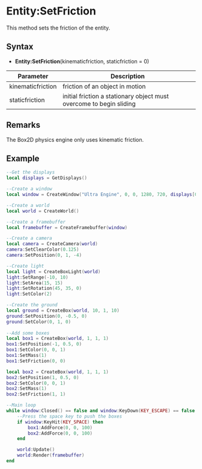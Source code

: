 # Entity:SetFriction

This method sets the friction of the entity.

## Syntax

- **Entity:SetFriction**(kinematicfriction, staticfriction = 0)

| Parameter | Description |
|---|---|
| kinematicfriction | friction of an object in motion |
| staticfriction | initial friction a stationary object must overcome to begin sliding |

## Remarks

The Box2D physics engine only uses kinematic friction.

## Example

```lua
--Get the displays
local displays = GetDisplays()

--Create a window
local window = CreateWindow("Ultra Engine", 0, 0, 1280, 720, displays[0], WINDOW_CENTER | WINDOW_TITLEBAR)

--Create a world
local world = CreateWorld()

--Create a framebuffer
local framebuffer = CreateFramebuffer(window)

--Create a camera    
local camera = CreateCamera(world)
camera:SetClearColor(0.125)
camera:SetPosition(0, 1, -4)

--Create light
local light = CreateBoxLight(world)
light:SetRange(-10, 10)
light:SetArea(15, 15)
light:SetRotation(45, 35, 0)
light:SetColor(2)

--Create the ground
local ground = CreateBox(world, 10, 1, 10)
ground:SetPosition(0, -0.5, 0)
ground:SetColor(0, 1, 0)
    
--Add some boxes
local box1 = CreateBox(world, 1, 1, 1)
box1:SetPosition(-1, 0.5, 0)
box1:SetColor(0, 0, 1)
box1:SetMass(1)
box1:SetFriction(0, 0)

local box2 = CreateBox(world, 1, 1, 1)
box2:SetPosition(1, 0.5, 0)
box2:SetColor(0, 0, 1)
box2:SetMass(1)
box2:SetFriction(1, 1)

--Main loop
while window:Closed() == false and window:KeyDown(KEY_ESCAPE) == false do
    --Press the space key to push the boxes
    if window:KeyHit(KEY_SPACE) then
        box1:AddForce(0, 0, 100)
        box2:AddForce(0, 0, 100)
    end

    world:Update()
    world:Render(framebuffer)
end